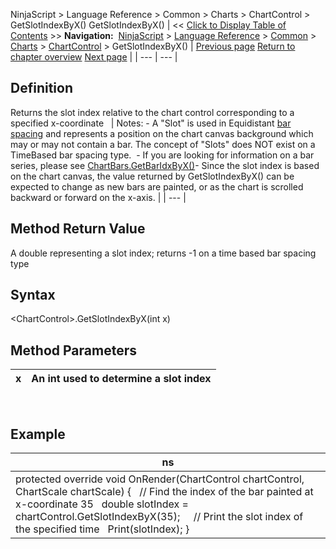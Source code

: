 ﻿
NinjaScript \> Language Reference \> Common \> Charts \> ChartControl \> GetSlotIndexByX()
GetSlotIndexByX()
| \<\< [Click to Display Table of Contents](getslotindexbyx.md) \>\> **Navigation:**     [NinjaScript](ninjascript.md) \> [Language Reference](language_reference_wip.md) \> [Common](common.md) \> [Charts](chart.md) \> [ChartControl](chartcontrol.md) \> GetSlotIndexByX() | [Previous page](getslotindexbytime.md) [Return to chapter overview](chartcontrol.md) [Next page](gettimebyslotindex.md) |
| --- | --- |
## Definition
Returns the slot index relative to the chart control corresponding to a specified x\-coordinate
 
| Notes:  - A "Slot" is used in Equidistant [bar spacing](barspacingtype.md) and represents a position on the chart canvas background which may or may not contain a bar. The concept of "Slots" does NOT exist on a TimeBased bar spacing type.  - If you are looking for information on a bar series, please see [ChartBars.GetBarIdxByX()](chartbars_getbaridxbyx.md)- Since the slot index is based on the chart canvas, the value returned by GetSlotIndexByX() can be expected to change as new bars are painted, or as the chart is scrolled backward or forward on the x\-axis. |
| --- |

## Method Return Value
A double representing a slot index; returns \-1 on a time based bar spacing type
## 
## Syntax
\<ChartControl\>.GetSlotIndexByX(int x)
## 
## Method Parameters
| x | An int used to determine a slot index |
| --- | --- |
 
## 
## Example
| ns |
| --- |
| protected override void OnRender(ChartControl chartControl, ChartScale chartScale) {    // Find the index of the bar painted at x\-coordinate 35    double slotIndex \= chartControl.GetSlotIndexByX(35);      // Print the slot index of the specified time    Print(slotIndex); } |


